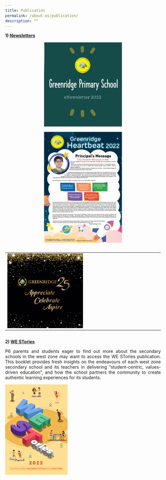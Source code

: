 ```yaml
---
title: Publication
permalink: /about-us/publication/
description: ""
---
```

<b>1)&nbsp;<u>Newsletters</u></b>

<p style="text-align: center;"><a href="https://online.fliphtml5.com/ieuwj/slct/#p=1" target="_blank"> <img src="/images/About%20Us/Publication/Newsletter2022.png" style="width:50%"></a></p>
<p style="text-align: center;"><a href="https://drive.google.com/file/d/1GZyAbg9VJArC2H4sjWYwufVREW-YHGkP/view?usp=sharing" target="_blank"> <img src="/images/About%20Us/Publication/grpsheartbeat2022.jpg" style="width:50%"></a></p><table>
  <tbody><tr>
		
</tr></tbody></table><table>
  <tbody><tr>
    <td><a href="https://heyzine.com/flip-book/ee8b43b9d8.html#page/2" target="_blank"> <img src="/images/About%20Us/Publication/Grps25Annv.png" style="width:50%"></a></td>
																																					 
</tr></tbody></table><table>
<thead>
  <tr>
  </tr>
</thead>
</table>

<b>2)&nbsp;<u>WE STories</u></b>

<p style="text-align: justify;">P6 parents and students eager to find out more about the secondary schools in the west zone may want to access the WE STories publication. This booklet provides fresh insights on the endeavours of each west zone secondary school and its teachers in delivering “student-centric, values-driven education”, and how the school partners the community to create authentic learning experiences for its students.</p>

<a href="https://online.fliphtml5.com/obrr/qkde/#p=1" target="_blank"> <img src="/images/About%20Us/Publication/weststories2023.png" style="width:40%"></a>